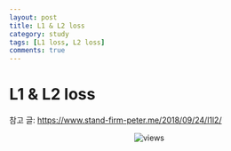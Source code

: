 ```yaml
---
layout: post
title: L1 & L2 loss
category: study
tags: [L1 loss, L2 loss]
comments: true
---
```


# L1 & L2 loss

참고 글: https://www.stand-firm-peter.me/2018/09/24/l1l2/


<center>
<figure>
<img src="/assets/post_img/study/2019-04-14-l1_l2/fig1.png" alt="views">
<figcaption></figcaption>
</figure>
</center>

